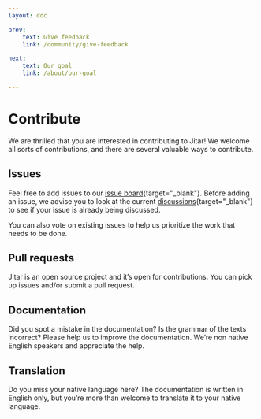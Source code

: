 ```yaml
---
layout: doc

prev:
    text: Give feedback
    link: /community/give-feedback

next:
    text: Our goal
    link: /about/our-goal

---
```


# Contribute

We are thrilled that you are interested in contributing to Jitar! We welcome all sorts of contributions, and there are several valuable ways to contribute.

## Issues

Feel free to add issues to our [issue board](https://github.com/MaskingTechnology/jitar/issues){target="_blank"}. Before adding an issue, we advise you to look at the current [discussions](https://github.com/MaskingTechnology/jitar/discussions){target="_blank"} to see if your issue is already being discussed.

You can also vote on existing issues to help us prioritize the work that needs to be done.

## Pull requests

Jitar is an open source project and it’s open for contributions. You can pick up issues and/or submit a pull request.

## Documentation

Did you spot a mistake in the documentation? Is the grammar of the texts incorrect? Please help us to improve the documentation. We’re non native English speakers and appreciate the help.

## Translation

Do you miss your native language here? The documentation is written in English only, but you’re more than welcome to translate it to your native language.
